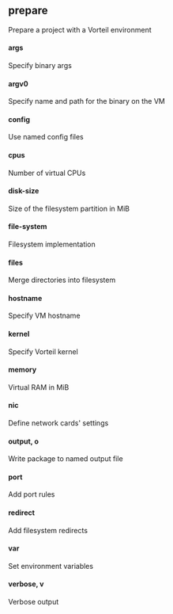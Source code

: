 ## prepare
Prepare a project with a Vorteil environment

#### args
Specify binary args

#### argv0
Specify name and path for the binary on the VM

#### config
Use named config files

#### cpus
Number of virtual CPUs

#### disk-size
Size of the filesystem partition in MiB

#### file-system
Filesystem implementation

#### files
Merge directories into filesystem

#### hostname
Specify VM hostname

#### kernel
Specify Vorteil kernel

#### memory
Virtual RAM in MiB

#### nic
Define network cards' settings

#### output, o
Write package to named output file

#### port
Add port rules

#### redirect
Add filesystem redirects

#### var
Set environment variables

#### verbose, v
Verbose output

